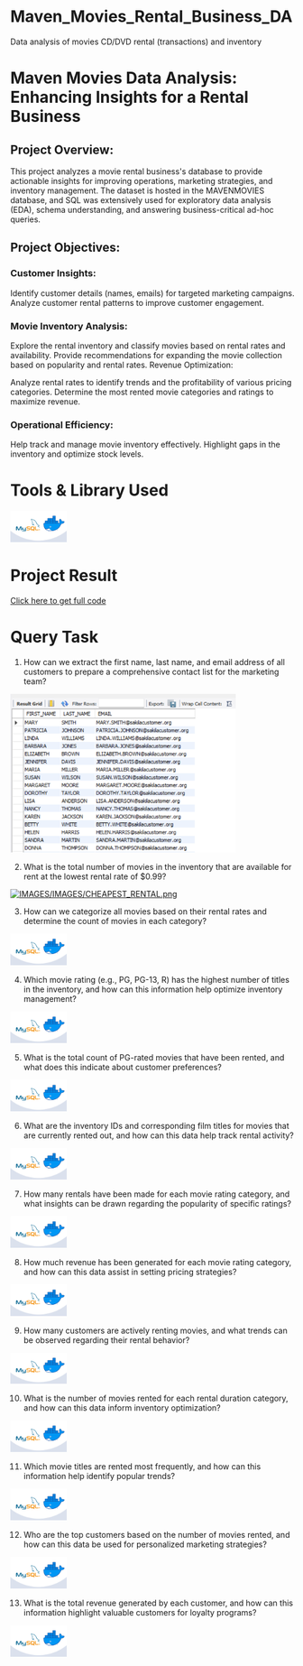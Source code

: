 # Maven_Movies_Rental_Business_DA
Data analysis of movies CD/DVD rental (transactions) and inventory

# Maven Movies Data Analysis: Enhancing Insights for a Rental Business

## Project Overview:
This project analyzes a movie rental business's database to provide actionable insights for improving operations, marketing strategies, and inventory management. The dataset is hosted in the MAVENMOVIES database, and SQL was extensively used for exploratory data analysis (EDA), schema understanding, and answering business-critical ad-hoc queries.

## Project Objectives:

### Customer Insights:

Identify customer details (names, emails) for targeted marketing campaigns.
Analyze customer rental patterns to improve customer engagement.

### Movie Inventory Analysis:

Explore the rental inventory and classify movies based on rental rates and availability.
Provide recommendations for expanding the movie collection based on popularity and rental rates.
Revenue Optimization:

Analyze rental rates to identify trends and the profitability of various pricing categories.
Determine the most rented movie categories and ratings to maximize revenue.

### Operational Efficiency:

Help track and manage movie inventory effectively.
Highlight gaps in the inventory and optimize stock levels.


# Tools & Library Used
[<img src="./IMAGES/IMG_MYSQL.jpg" alt="IMG_MYSQL.jpg" width="100"/>](https://www.mysql.com/) &nbsp;

# Project Result

[Click here to get full code](https://github.com/MaithiliGajbhiye/Maven_Movies_Rental_Business_DA/blob/main/MOVIES_RENTAL_CODE.sql)

# Query Task

1. How can we extract the first name, last name, and email address of all customers to prepare a comprehensive contact list for the marketing team?

[<img src="./IMAGES/email.png" alt="email.png" width="400"/>](https://www.mysql.com/) &nbsp;


2. What is the total number of movies in the inventory that are available for rent at the lowest rental rate of $0.99?

[<img src="./IMAGES/IMAGES/CHEAPEST_RENTAL.png" alt="IMAGES/IMAGES/CHEAPEST_RENTAL.png" width="200"/>](https://www.mysql.com/) &nbsp;


3. How can we categorize all movies based on their rental rates and determine the count of movies in each category?

[<img src="./IMAGES/IMG_MYSQL.jpg" alt="IMG_MYSQL.jpg" width="100"/>](https://www.mysql.com/) &nbsp;


4. Which movie rating (e.g., PG, PG-13, R) has the highest number of titles in the inventory, and how can this information help optimize inventory management?

[<img src="./IMAGES/IMG_MYSQL.jpg" alt="IMG_MYSQL.jpg" width="100"/>](https://www.mysql.com/) &nbsp;


5. What is the total count of PG-rated movies that have been rented, and what does this indicate about customer preferences?

[<img src="./IMAGES/IMG_MYSQL.jpg" alt="IMG_MYSQL.jpg" width="100"/>](https://www.mysql.com/) &nbsp;


6. What are the inventory IDs and corresponding film titles for movies that are currently rented out, and how can this data help track rental activity?

[<img src="./IMAGES/IMG_MYSQL.jpg" alt="IMG_MYSQL.jpg" width="100"/>](https://www.mysql.com/) &nbsp;


7. How many rentals have been made for each movie rating category, and what insights can be drawn regarding the popularity of specific ratings?

[<img src="./IMAGES/IMG_MYSQL.jpg" alt="IMG_MYSQL.jpg" width="100"/>](https://www.mysql.com/) &nbsp;


8. How much revenue has been generated for each movie rating category, and how can this data assist in setting pricing strategies?

[<img src="./IMAGES/IMG_MYSQL.jpg" alt="IMG_MYSQL.jpg" width="100"/>](https://www.mysql.com/) &nbsp;


9. How many customers are actively renting movies, and what trends can be observed regarding their rental behavior?

[<img src="./IMAGES/IMG_MYSQL.jpg" alt="IMG_MYSQL.jpg" width="100"/>](https://www.mysql.com/) &nbsp;


10. What is the number of movies rented for each rental duration category, and how can this data inform inventory optimization?

[<img src="./IMAGES/IMG_MYSQL.jpg" alt="IMG_MYSQL.jpg" width="100"/>](https://www.mysql.com/) &nbsp;


11. Which movie titles are rented most frequently, and how can this information help identify popular trends?

[<img src="./IMAGES/IMG_MYSQL.jpg" alt="IMG_MYSQL.jpg" width="100"/>](https://www.mysql.com/) &nbsp;


12. Who are the top customers based on the number of movies rented, and how can this data be used for personalized marketing strategies?

[<img src="./IMAGES/IMG_MYSQL.jpg" alt="IMG_MYSQL.jpg" width="100"/>](https://www.mysql.com/) &nbsp;


13. What is the total revenue generated by each customer, and how can this information highlight valuable customers for loyalty programs?

[<img src="./IMAGES/IMG_MYSQL.jpg" alt="IMG_MYSQL.jpg" width="100"/>](https://www.mysql.com/) &nbsp;
